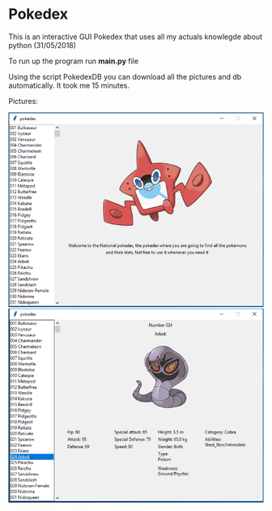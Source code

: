 # Pokedex
                                                                                   
This is an interactive GUI Pokedex that uses all my actuals knowlegde about python (31/05/2018)

To run up the program run __main.py__ file

Using the script PokedexDB you can download all the pictures and db automatically. It took me 15 minutes.

Pictures:

![Screenshot](../githubpictures/pokedex1.PNG)
![Screenshot](../githubpictures/pokedex2.PNG)